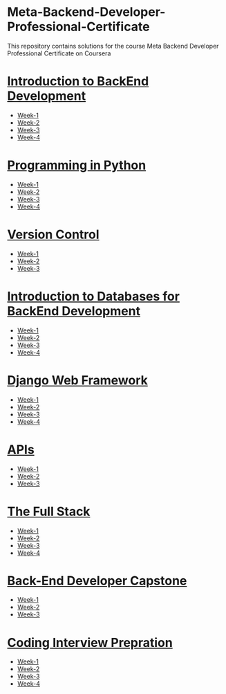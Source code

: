 # Meta-Backend-Developer-Professional-Certificate
This repository contains solutions for the course Meta Backend Developer Professional Certificate on Coursera
<br>
<h1><a href="Course-1">Introduction to BackEnd Development</a></h1>
<ul>
  <li><a href="Course-1/Week 1">Week-1</a></li>
  <li><a href="Course-1/Week 2">Week-2</a></li>
  <li><a href="Course-1/Week 3">Week-3</a></li>
  <li><a href="Course-1/Week 4">Week-4</a></li>
</ul>
<h1><a href="Course-2">Programming in Python</a></h1>
<ul>
  <li><a href="Course-2/Week 1">Week-1</a></li>
  <li><a href="Course-2/Week 2">Week-2</a></li>
  <li><a href="Course-2/Week 3">Week-3</a></li>
  <li><a href="Course-2/Week 4">Week-4</a></li>
</ul>
<h1><a href="Course-3">Version Control</a></h1>
<ul>
  <li><a href="Course-3/Week 1">Week-1</a></li>
  <li><a href="Course-3/Week 2">Week-2</a></li>
  <li><a href="Course-3/Week 3">Week-3</a></li>
</ul>
<h1><a href="Course-4">Introduction to Databases for BackEnd Development</a></h1>
<ul>
  <li><a href="Course-4/Week 1">Week-1</a></li>
  <li><a href="Course-4/Week 2">Week-2</a></li>
  <li><a href="Course-4/Week 3">Week-3</a></li>
  <li><a href="Course-4/Week 4">Week-4</a></li>
</ul>
<h1><a href="Course-5">Django Web Framework</a></h1>
<ul>
  <li><a href="Course-5/Week 1">Week-1</a></li>
  <li><a href="Course-5/Week 2">Week-2</a></li>
  <li><a href="Course-5/Week 3">Week-3</a></li>
  <li><a href="Course-5/Week 4">Week-4</a></li>
</ul>
<h1><a href="Course-6">APIs</a></h1>
<ul>
  <li><a href="Course-6/Week 1">Week-1</a></li>
  <li><a href="Course-6/Week 2">Week-2</a></li>
  <li><a href="Course-6/Week 3">Week-3</a></li>
</ul>
<h1><a href="Course-7">The Full Stack</a></h1>
<ul>
  <li><a href="Course-7/Week 1">Week-1</a></li>
  <li><a href="Course-7/Week 2">Week-2</a></li>
  <li><a href="Course-7/Week 3">Week-3</a></li>
  <li><a href="Course-7/Week 4">Week-4</a></li>
</ul>
<h1><a href="Course-8">Back-End Developer Capstone</a></h1>
<ul>
  <li><a href="Course-8/Week 1">Week-1</a></li>
  <li><a href="Course-8/Week 2">Week-2</a></li>
  <li><a href="Course-8/Week 3">Week-3</a></li>
</ul>
<h1><a href="Course-9">Coding Interview Prepration</a></h1>
<ul>
  <li><a href="Course-9/Week 1">Week-1</a></li>
  <li><a href="Course-9/Week 2">Week-2</a></li>
  <li><a href="Course-9/Week 3">Week-3</a></li>
  <li><a href="Course-9/Week 4">Week-4</a></li>
</ul>
